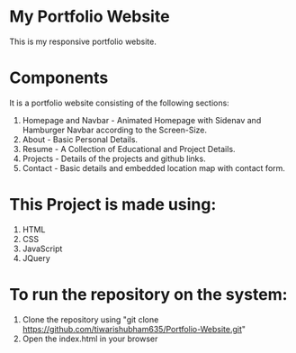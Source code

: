 # My Portfolio Website
This is my responsive portfolio website.

 # Components
 It is a portfolio website consisting of the following sections:
  1. Homepage and Navbar - Animated Homepage with Sidenav and Hamburger Navbar according to the Screen-Size.
  2. About - Basic Personal Details.
  3. Resume - A Collection of Educational and Project Details.
  4. Projects - Details of the projects and github links.
  5. Contact - Basic details and embedded location map with contact form.

# This Project is made using:
   1. HTML
   2. CSS
   3. JavaScript
   4. JQuery
   
 # To run the repository on the system:
   1. Clone the repository using "git clone https://github.com/tiwarishubham635/Portfolio-Website.git"
   2. Open the index.html in your browser
